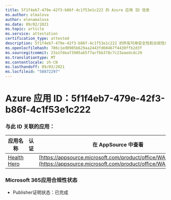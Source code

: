 ```yaml
---
title: 5f1f4eb7-479e-42f3-b86f-4c1f53e1c222 的 Azure 应用 ID 信息
ms.author: elmalova
author: elenamalova
ms.date: 09/02/2021
ms.topic: article
ms.service: attestation
certification_type: attested
description: 5f1f4eb7-479e-42f3-b86f-4c1f53e1c222 的所有可用安全性和合规性信息。
ms.openlocfilehash: 786c1ed0985b629aa2443fd60467f4430ffb2d3f
ms.sourcegitcommit: 23a1fdeaf3905ab5f7acfbb378c7c23aaedcdc29
ms.translationtype: MT
ms.contentlocale: zh-CN
ms.lasthandoff: 09/03/2021
ms.locfileid: "58872297"
---
```

# <a name="azure-app-id-5f1f4eb7-479e-42f3-b86f-4c1f53e1c222"></a>Azure 应用 ID：5f1f4eb7-479e-42f3-b86f-4c1f53e1c222


### <a name="apps-associated-with-this-id"></a>与此 ID 关联的应用：
| **应用名称** | **认证** | **在 AppSource 中查看** |
|--------------|---------------|-----------------------|
| [Health Hero](https://docs.microsoft.com/microsoft-365-app-certification/forward/WA200001405) |  | [https://appsource.microsoft.com/product/office/WA200001405](https://appsource.microsoft.com/product/office/WA200001405) |

### <a name="microsoft-365-app-compliance-status"></a>Microsoft 365应用合规性状态
- Publisher证明状态：已完成
